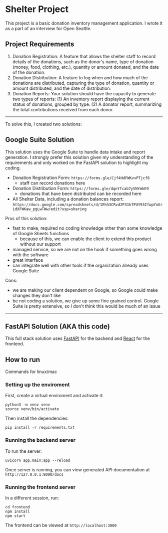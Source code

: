 # Shelter Project
This project is a basic donation inventory management application. I wrote it as a part of an interview for Open Seattle.

## Project Requirements
1. Donation Registration: A feature that allows the shelter staff to record details of the donations, such as the donor's name, type of donation (money, food, clothing, etc.), quantity or amount donated, and the date of the donation.
1. Donation Distribution: A feature to log when and how much of the donations are distributed, capturing the type of donation, quantity or amount distributed, and the date of distribution.
1. Donation Reports: Your solution should have the capacity to generate two types of reports: (1) An inventory report displaying the current status of donations, grouped by type. (2) A donator report, summarizing the total contributions received from each donor.

----

To solve this, I created two solutions:

## Google Suite Solution
This solution uses the Google Suite to handle data intake and report generation. I strongly prefer this solution given my understanding of the requirements and only worked on the FastAPI solution to highlight my coding.
- Donation Registration Form: `https://forms.gle/Cjf4HdFWKvvPTjcf8`
  - staff can record donations here
- Donation Distribution Form: `https://forms.gle/dqnYfcab7yVNYmkE9`
  - donations that have been distributed can be recorded here
- All Shelter Data, including a donation balances report: `https://docs.google.com/spreadsheets/d/1Ehh3CRvd2P31k7PUY93IfwpYoGridXFWKaw_pgLwTWw/edit?usp=sharing`

Pros of this solution:
- fast to make, required no coding knowledge other than some knowledge of Google Sheets functions
  - because of this, we can enable the client to extend this product without our support
- managed service, so we are not on the hook if something goes wrong with the software
- great interface
- can integrate well with other tools if the organization already uses Google Suite

Cons:
- we are making our client dependent on Google, so Google could make changes they don't like
- be not coding a solution, we give up some fine grained control. Google Suite is pretty extensive, so I don't think this would be much of an issue
----
## FastAPI Solution (AKA this code)
This full stack solution uses [FastAPI](https://fastapi.tiangolo.com) for the backend and [React](https://react.dev) for the frontend.

## How to run
Commands for linux/mac

### Setting up the enviroment

First, create a virtual enviroment and activate it:

```console
python3 -m venv venv
source venv/bin/activate
```

Then install the dependencies:

```console
pip install -r requirements.txt
```

### Running the backend server
To run the server:

```console
uvicorn app.main:app --reload
```

Once server is running, you can view generated API documentation at `http://127.0.0.1:8000/docs`

### Running the frontend server
In a different session, run:

```console
cd frontend
npm install
npm start
```

The frontend can be viewed at `http://localhost:3000`
